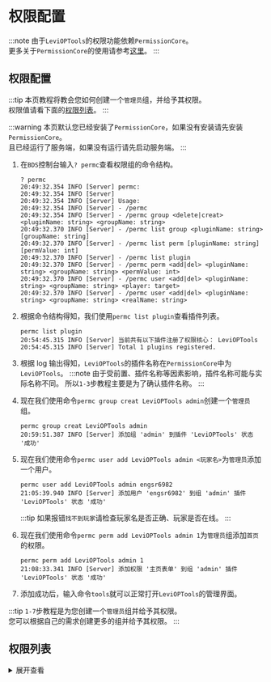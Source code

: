 # 权限配置

:::note
由于`LeviOPTools`的权限功能依赖`PermissionCore`。  
更多关于`PermissionCore`的使用请参考[这里](../../PermissionCore/index.md)。
:::

## 权限配置

:::tip
本页教程将教会您如何创建一个`管理员`组，并给予其权限。  
权限值请看下面的[权限列表](#权限列表)。
:::

:::warning
本页默认您已经安装了`PermissionCore`，如果没有安装请先安装`PermissionCore`。  
且已经运行了服务端，如果没有运行请先启动服务端。
:::

1. 在`BDS`控制台输入`? permc`查看权限组的命令结构。

   ```log title="bedrock_server_mod.exe"
   ? permc
   20:49:32.354 INFO [Server] permc:
   20:49:32.354 INFO [Server]
   20:49:32.354 INFO [Server] Usage:
   20:49:32.354 INFO [Server] - /permc
   20:49:32.354 INFO [Server] - /permc group <delete|creat> <pluginName: string> <groupName: string>
   20:49:32.370 INFO [Server] - /permc list group <pluginName: string> [groupName: string]
   20:49:32.370 INFO [Server] - /permc list perm [pluginName: string] [permValue: int]
   20:49:32.370 INFO [Server] - /permc list plugin
   20:49:32.370 INFO [Server] - /permc perm <add|del> <pluginName: string> <groupName: string> <permValue: int>
   20:49:32.370 INFO [Server] - /permc user <add|del> <pluginName: string> <groupName: string> <player: target>
   20:49:32.370 INFO [Server] - /permc user <add|del> <pluginName: string> <groupName: string> <realName: string>
   ```

2. 根据命令结构得知，我们使用`permc list plugin`查看插件列表。

   ```log {2} title="bedrock_server_mod.exe"
   permc list plugin
   20:54:45.315 INFO [Server] 当前共有以下插件注册了权限核心： LeviOPTools
   20:54:45.315 INFO [Server] Total 1 plugins registered.
   ```

3. 根据 log 输出得知，`LeviOPTools`的插件名称在`PermissionCore`中为`LeviOPTools`。
   :::note
   由于受前置、插件名称等因素影响，插件名称可能与实际名称不同。
   所以`1-3`步教程主要是为了确认插件名称。
   :::

4. 现在我们使用命令`permc group creat LeviOPTools admin`创建一个`管理员`组。

   ```log {2} title="bedrock_server_mod.exe"
   permc group creat LeviOPTools admin
   20:59:51.387 INFO [Server] 添加组 'admin' 到插件 'LeviOPTools' 状态 '成功'
   ```

5. 现在我们使用命令`permc user add LeviOPTools admin <玩家名>`为`管理员`添加一个用户。

   ```log {2} title="bedrock_server_mod.exe"
   permc user add LeviOPTools admin engsr6982
   21:05:39.940 INFO [Server] 添加用户 'engsr6982' 到组 'admin' 插件 'LeviOPTools' 状态 '成功'
   ```

   :::tip
   如果报错`找不到玩家`请检查玩家名是否正确、玩家是否在线。
   :::

6. 现在我们使用命令`permc perm add LeviOPTools admin 1`为`管理员`组添加`首页`的权限。

   ```log {2} title="bedrock_server_mod.exe"
   permc perm add LeviOPTools admin 1
   21:08:33.341 INFO [Server] 添加权限 '主页表单' 到组 'admin' 插件 'LeviOPTools' 状态 '成功'
   ```

7. 添加成功后，输入命令`tools`就可以正常打开`LeviOPTools`的管理界面。

:::tip
`1-7`步教程是为您创建一个`管理员`组并给予其权限。  
您可以根据自己的需求创建更多的组并给予其权限。
:::

## 权限列表

<details>
<summary>展开查看</summary>

| 权限 ID | 功能名称             | 枚举(备忘)               |
| ------- | -------------------- | ------------------------ |
| 0       | 未知                 | Unknown                  |
| 1       | 首页                 | indexForm                |
| 2       | 踢出玩家             | KickPlayer               |
| 3       | 杀死玩家             | KillPlayer               |
| 4       | 更改天气             | ChangeWeather            |
| 5       | 更改时间             | ChangeTime               |
| 6       | 广播消息             | BroadCastMessage         |
| 7       | MOTD 管理            | MotdManagement           |
| 8       | 设置服务器最大玩家数 | SetServerMaxPlayer       |
| 9       | 传送                 | Teleport                 |
| 10      | 清理掉落物品         | CleanDropItem            |
| 11      | 更改游戏模式         | ChangeGameMode           |
| 12      | 更改世界规则         | ChangeGameRule           |
| 13      | 获取方块或物品       | GetBlockOrItem           |
| 14      | 终端                 | Terminal                 |
| 15      | 发送消息给玩家       | SendMessageToPlayer      |
| 16      | 崩溃客户端           | CrashPlayerClient        |
| 17      | 使用玩家身份说话     | UsePlayerIdentitySay     |
| 18      | 使用玩家身份执行命令 | UsePlayerIdentityExecute |
| 19      | 封禁 GUI             | BanGui                   |
| 20      | 玩家信息             | PlayerInfo               |
| 21      | 命令黑名单           | CommandBlacklist         |
| 22      | 药水 GUI             | PotionGUI                |
| 23      | 区块操作             | ChunkOpertion            |

</details>
